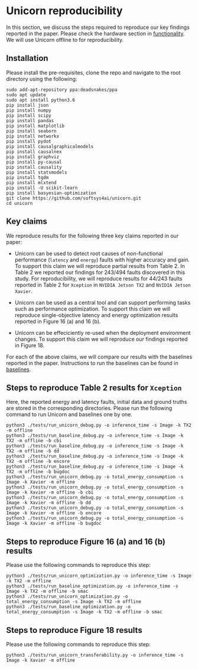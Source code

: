 # Unicorn reproducibility
In this section, we discuss the steps required to reproduce our key findings reported in the paper. Please check the hardware section in [functionality](./FUNCTIONALITY.md). We will use Unicorn offline to for reproducibility.


## Installation
Please install the pre-requisites, clone the repo and navigate to the root directory using the following:

```
sudo add-apt-repository ppa:deadsnakes/ppa
sudo apt update
sudo apt install python3.6
pip install json
pip install numpy
pip install scipy
pip install pandas
pip install matplotlib
pip install seaborn
pip install networkx
pip install pydot
pip install causalgraphicalmodels
pip install causalnex
pip install graphviz
pip install py-causal
pip install causality
pip install statsmodels
pip install tqdm
pip install mlxtend
pip install -U scikit-learn
pip install basyesian-optimization
git clone https://github.com/softsys4ai/unicorn.git
cd unicorn
```
##  Key claims

We reproduce results for the following three key claims reported in our paper:

- Unicorn can be used to detect root causes of non-functional performance (```latency``` and ```energy```) faults with higher accuracy and gain. To support this claim we will reproduce partial results from Table 2. In Table 2 we reported our findings for 243/494 faults discovered in this study. For reproducibility, we will reproduce results for 44/243 faults reported in Table 2 for ```Xception``` in ```NVIDIA Jetson TX2``` and  ```NVIDIA Jetson Xavier```.

- Unicorn can be used as a central tool and can support performing tasks such as performance optimization. To support this claim we will reproduce single-objective latency and energy optimization results reported in Figure 16 (a) and 16 (b).

- Unicorn can be effeciciently re-used when the deployment environment changes. To support this claim we will reproduce our findings reported in Figure 18.

For each of the above claims, we will compare our results with the baselines reported in the paper. Instructions to run the baselines can be found in [baselines](./BASELINES.md).

## Steps to reproduce Table 2 results for ```Xception```
Here, the reported energy and latency faults, initial data and ground truths are stored in the corresponding directories. Please run the following command to run Unicorn and baselines one by one.
```
python3 ./tests/run_unicorn_debug.py -o inference_time -s Image -k TX2 -m offline
python3 ./tests/run_baseline_debug.py -o inference_time -s Image -k TX2 -m offline -b cbi
python3 ./tests/run_baseline_debug.py -o inference_time -s Image -k TX2 -m offline -b dd
python3 ./tests/run_baseline_debug.py -o inference_time -s Image -k TX2 -m offline -b encore
python3 ./tests/run_baseline_debug.py -o inference_time -s Image -k TX2 -m offline -b bugdoc
python3 ./tests/run_unicorn_debug.py -o total_energy_consumption -s Image -k Xavier -m offline
python3 ./tests/run_unicorn_debug.py -o total_energy_consumption -s Image -k Xavier -m offline -b cbi
python3 ./tests/run_unicorn_debug.py -o total_energy_consumption -s Image -k Xavier -m offline -b dd
python3 ./tests/run_unicorn_debug.py -o total_energy_consumption -s Image -k Xavier -m offline -b encore
python3 ./tests/run_unicorn_debug.py -o total_energy_consumption -s Image -k Xavier -m offline -b bugdoc
```
## Steps to reproduce Figure 16 (a) and 16 (b) results 
Please use the following commands to reproduce this step:
```
python3 ./tests/run_unicorn_optimization.py -o inference_time -s Image -k TX2 -m offline
python3 ./tests/run_baseline_optimization.py -o inference_time -s Image -k TX2 -m offline -b smac
python3 ./tests/run_unicorn_optimization.py -o total_energy_consumption -s Image -k TX2 -m offline
python3 ./tests/run_baseline_optimization.py -o total_energy_consumption -s Image -k TX2 -m offline -b smac
```

## Steps to reproduce Figure 18 results 
Please use the following commands to reproduce this step:
```
python3 ./tests/run_unicorn_transferability.py -o inference_time -s Image -k Xavier -m offline
```